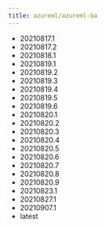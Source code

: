 ```yaml
---
title: azureml/azureml-ba
---
```

- 20210817.1
- 20210817.2
- 20210818.1
- 20210819.1
- 20210819.2
- 20210819.3
- 20210819.4
- 20210819.5
- 20210819.6
- 20210820.1
- 20210820.2
- 20210820.3
- 20210820.4
- 20210820.5
- 20210820.6
- 20210820.7
- 20210820.8
- 20210820.9
- 20210823.1
- 20210827.1
- 20210907.1
- latest
